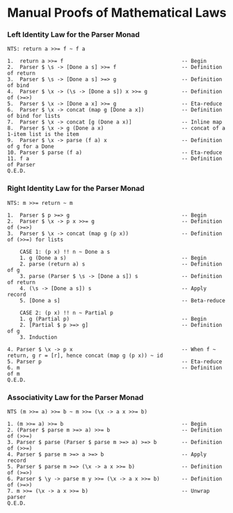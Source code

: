 # Manual Proofs of Mathematical Laws

### Left Identity Law for the Parser Monad
    NTS: return a >>= f ~ f a

    1.  return a >>= f                                      -- Begin
    2.  Parser $ \s -> [Done a s] >>= f                     -- Definition of return
    3.  Parser $ \s -> [Done a s] >=> g                     -- Definition of bind
    4.  Parser $ \x -> (\s -> [Done a s]) x >>= g           -- Definition of (>=>)
    5.  Parser $ \x -> [Done a x] >>= g                     -- Eta-reduce
    6.  Parser $ \x -> concat (map g [Done a x])            -- Definition of bind for lists
    7.  Parser $ \x -> concat [g (Done a x)]                -- Inline map
    8.  Parser $ \x -> g (Done a x)                         -- concat of a 1-item list is the item
    9.  Parser $ \x -> parse (f a) x                        -- Definition of g for a Done
    10. Parser $ parse (f a)                                -- Eta-reduce
    11. f a                                                 -- Definition of Parser 
    Q.E.D.

### Right Identity Law for the Parser Monad
    NTS: m >>= return ~ m

    1.  Parser $ p >=> g                                    -- Begin
    2.  Parser $ \x -> p x >>= g                            -- Definition of (>=>)
    3.  Parser $ \x -> concat (map g (p x))                 -- Definition of (>>=) for lists

        CASE 1: (p x) !! n ~ Done a s
        1. g (Done a s)                                     -- Begin
        2. parse (return a) s                               -- Definition of g
        3. parse (Parser $ \s -> [Done a s]) s              -- Definition of return
        4. (\s -> [Done a s]) s                             -- Apply record
        5. [Done a s]                                       -- Beta-reduce

        CASE 2: (p x) !! n ~ Partial p
        1. g (Partial p)                                    -- Begin
        2. [Partial $ p >=> g]                              -- Definition of g
        3. Induction 

    4. Parser $ \x -> p x                                   -- When f ~ return, g r = [r], hence concat (map g (p x)) ~ id
    5. Parser p                                             -- Eta-reduce
    6. m                                                    -- Definition of m
    Q.E.D.

### Associativity Law for the Parser Monad
    NTS (m >>= a) >>= b ~ m >>= (\x -> a x >>= b)

    1. (m >>= a) >>= b                                      -- Begin
    2. (Parser $ parse m >=> a) >>= b                       -- Definition of (>>=)
    3. Parser $ parse (Parser $ parse m >=> a) >=> b        -- Definition of (>>=)
    4. Parser $ parse m >=> a >=> b                         -- Apply record
    5. Parser $ parse m >=> (\x -> a x >>= b)               -- Definition of (>=>)
    6. Parser $ \y -> parse m y >>= (\x -> a x >>= b)       -- Definition of (>=>)
    7. m >>= (\x -> a x >>= b)                              -- Unwrap parser
    Q.E.D.


